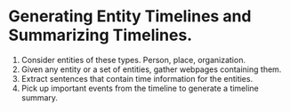 # Generating Entity Timelines and Summarizing Timelines.
1. Consider entities of these types. Person, place, organization.
2. Given any entity or a set of entities, gather webpages containing them.
3. Extract sentences that contain time information for the entities.
4. Pick up important events from the timeline to generate a timeline summary.
